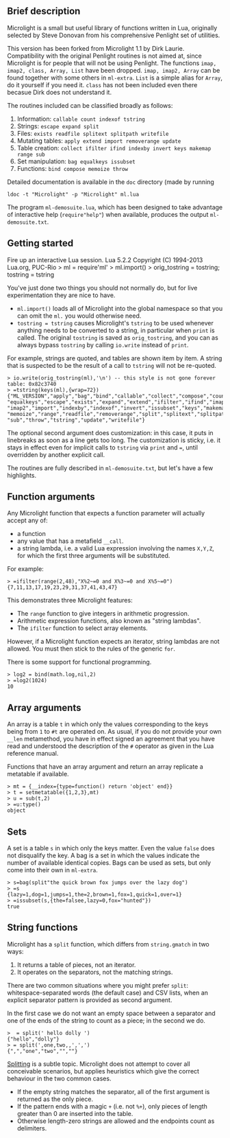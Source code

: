 Brief description
-----------------

Microlight is a small but useful library of functions written in Lua,
originally selected by Steve Donovan from his comprehensive Penlight 
set of utilities.

This version has been forked from Microlight 1.1 by Dirk Laurie.
Compatibility with the original Penlight routines is not aimed at, since
Microlight is for people that will not be using Penlight. The functions
`imap, imap2, class, Array, List` have been dropped. `imap, imap2, Array`
can be found together with some others in `ml-extra`. `List` is a simple
alias for `Array`, do it yourself if you need it. `class` has not been
included even there becasue Dirk does not understand it.

The routines included can be classified broadly as follows:

1. Information: `callable count indexof tstring`
2. Strings: `escape expand split`
3. Files: `exists readfile splitext splitpath writefile`
4. Mutating tables: `apply extend import removerange update`
5. Table creation: `collect ifilter ifind indexby invert keys makemap range sub`
6. Set manipulation: `bag equalkeys issubset`
7. Functions: `bind compose memoize throw`

Detailed documentation is available in the `doc` directory (made by running 

    ldoc -t "Microlight" -p "Microlight" ml.lua

The program `ml-demosuite.lua`, which has been designed to take
advantage of interactive help (`require"help"`) when available, produces
the output `ml-demosuite.txt`.

Getting started
---------------

Fire up an interactive Lua session.
    Lua 5.2.2  Copyright (C) 1994-2013 Lua.org, PUC-Rio
    > ml = require'ml'
    > ml.import()
    > orig_tostring = tostring; tostring = tstring

You've just done two things you should not normally do, but for live
experimentation they are nice to have.

-   `ml.import()` loads all of Microlight into the global namespace so
    that you can omit the `ml.` you would otherwise need.
-   `tostring = tstring` causes Microlight's `tstring` to be used
    whenever anything needs to be converted to a string, in particular
    when `print` is called. The original `tostring` is saved as
    `orig_tostring`, and you can as always bypass `tostring` by calling
    `io.write` instead of `print`.

For example, strings are quoted, and tables are shown item by item.
A string that is suspected to be the result of a call to `tstring` will 
not be re-quoted.

    > io.write(orig_tostring(ml),'\n') -- this style is not gone forever
    table: 0x82c3740
    > =tstring(keys(ml),{wrap=72})
    {"ML_VERSION","apply","bag","bind","callable","collect","compose","count",
    "equalkeys","escape","exists","expand","extend","ifilter","ifind","imap",
    "imap2","import","indexby","indexof","invert","issubset","keys","makemap",
    "memoize","range","readfile","removerange","split","splitext","splitpath",
    "sub","throw","tstring","update","writefile"}

The optional second argument does customization: in this case, it puts
in linebreaks as soon as a line gets too long. The customization is
sticky, i.e. it stays in effect even for implicit calls to `tstring` via
`print` and `=`, until overridden by another explicit call.

The routines are fully described in `ml-demosuite.txt`, but let's
have a few highlights.

Function arguments
------------------

Any Microlight function that expects a function parameter will actually
accept any of:

- a function
- any value that has a metafield `__call`.
- a string lambda, i.e. a valid Lua expression involving the names
  `X,Y,Z`, for which the first three arguments will be substituted.

For example:

    > =ifilter(range(2,48),"X%2~=0 and X%3~=0 and X%5~=0")
    {7,11,13,17,19,23,29,31,37,41,43,47}

This demonstrates three Microlight features:

- The `range` function to give integers in arithmetic progression.
- Arithmetic expression functions, also known as "string lambdas". 
- The `ifilter` function to select array elements.

However, if a Microlight function expects an iterator, string lambdas
are not allowed. You must then stick to the rules of the generic `for`.

There is some support for functional programming.

    > log2 = bind(math.log,nil,2)
    > =log2(1024)
    10

Array arguments
---------------

An array is a table `t` in which only the values corresponding to the 
keys being from `1` to `#t` are operated on. As usual, if you do not 
provide your own `__len` metamethod, you have in effect signed an 
agreement that you have read and understood the description of the 
`#` operator as given in the Lua reference manual.

Functions that have an array argument and return an array replicate 
a metatable if available.

    > mt = {__index={type=function() return 'object' end}}
    > t = setmetatable({1,2,3},mt)
    > u = sub(t,2)
    > =u:type()
    object

Sets
----

A set is a table `s` in which only the keys matter. Even the value
`false` does not disqualify the key. A bag is a set in which the
values indicate the number of available identical copies. Bags can
be used as sets, but only come into their own in `ml-extra`.

    > s=bag(split"the quick brown fox jumps over the lazy dog")
    > =s
    {lazy=1,dog=1,jumps=1,the=2,brown=1,fox=1,quick=1,over=1}
    > =issubset(s,{the=falsee,lazy=0,fox="hunted"})
    true

String functions
----------------

Microlight has a `split` function, which differs from `string.gmatch`
in two ways:

1. It returns a table of pieces, not an iterator.
2. It operates on the separators, not the matching strings.

There are two common situations where you might prefer `split`:
whitespace-separated words (the default case) and CSV lists, when
an explicit separator pattern is provided as second argument.

In the first case we do not want an empty space between a separator
and one of the ends of the string to count as a piece; in the second 
we do. 

    >  = split(' hello dolly ')
    {"hello","dolly"}
    > = split(',one,two,,',',')
    {",","one","two","",""}


[Splitting](http://lua-users.org/wiki/SplitJoin) is a subtle topic.
Microlight does not attempt to cover all conceivable scenarios, but
applies heuristics which give the correct behaviour in the two common
cases.

- If the empty string matches the separator, all of the first argument 
is returned as the only piece.
- If the pattern ends with a magic `+` (i.e. not `%+`), only pieces of 
length greater than 0 are inserted into the table.
- Otherwise length-zero strings are allowed and the endpoints count as 
delimiters.



